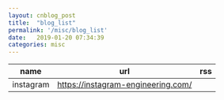 ```yaml
---
layout: cnblog_post
title:  "blog_list"
permalink: '/misc/blog_list'
date:   2019-01-20 07:34:39
categories: misc
---
```



| name | url | rss |
| ----- | ----- | ----- |
| instagram | https://instagram-engineering.com/ | |

